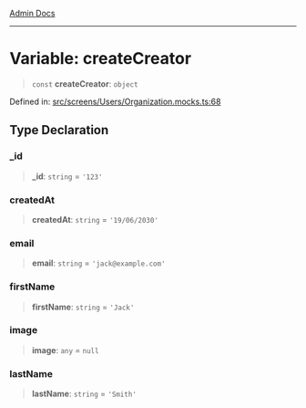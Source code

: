[Admin Docs](/)

---

# Variable: createCreator

> `const` **createCreator**: `object`

Defined in: [src/screens/Users/Organization.mocks.ts:68](https://github.com/PalisadoesFoundation/talawa-admin/blob/main/src/screens/Users/Organization.mocks.ts#L68)

## Type Declaration

### \_id

> **\_id**: `string` = `'123'`

### createdAt

> **createdAt**: `string` = `'19/06/2030'`

### email

> **email**: `string` = `'jack@example.com'`

### firstName

> **firstName**: `string` = `'Jack'`

### image

> **image**: `any` = `null`

### lastName

> **lastName**: `string` = `'Smith'`
